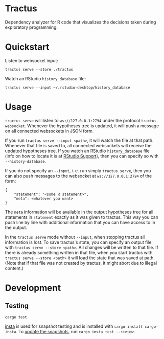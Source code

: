 # Tractus
Dependency analyzer for R code that visualizes the decisions taken during exploratory programming.

# Quickstart
Listen to websocket input:
```
tractus serve --store ./tractus
```

Watch an RStudio `history_database` file:
```
tractus serve --input ~/.rstudio-desktop/history_database
```

# Usage
`tractus serve` will listen to `ws://127.0.0.1:2794` under the protocol `tractus-websocket`. Whenever the hypotheses tree is updated, it will push a message on all connected websockets in JSON form.

If you run `tractus serve --input <path>`, it will watch the file at that path. Whenever that file is saved to, all connected websockets will receive the updated hypotheses tree. If you watch an RStudio `history_database` file (info on how to locate it is at [RStudio Support](https://support.rstudio.com/hc/en-us/articles/200534577-Resetting-RStudio-Desktop-s-State)), then you can specify so with `--history-database`.

If you do not specify an `--input`, i. e. run simply `tractus serve`, then you can also push messages to the websocket at `ws://127.0.0.1:2794` of the form:
```
{
    "statement": "<some R statement>",
    "meta": <whatever you want>
}
```
The `meta` information will be available in the output hypotheses tree for all statements in `statement` exactly as it was given to tractus. This way you can push line by line with additional information that you can have access to in the output.

In the `tractus serve` mode without `--input`, when stopping tractus all information is lost. To save tractus's state, you can specify an output file with `tractus serve --store <path>`. All changes will be written to that file. If there is already something written in that file, when you start tractus with `tractus serve --store <path>` it will load the state that was saved at path. (Note that if that file was not created by tractus, it might abort due to illegal content.)

# Development
## Testing
```
cargo test
```

[insta](https://docs.rs/insta/) is used for snapshot testing and is installed with `cargo install cargo-insta`. To [update the snapshots](https://docs.rs/insta/0.8.2/insta/#snapshot-updating), run `cargo insta test --review`.